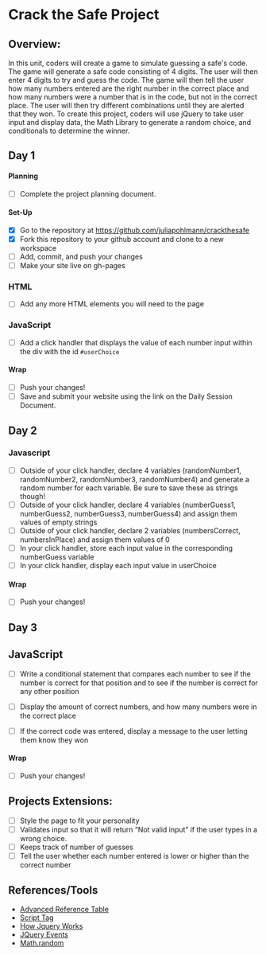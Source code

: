 # Crack the Safe Project

## Overview: 
In this unit, coders will create a game to simulate guessing a safe's code. The game will generate a safe code consisting of 4 digits. The user will then enter 4 digits to try and guess the code. The game will then tell the user how many numbers entered are the right number in the correct place and how many numbers were a number that is in the code, but not in the correct place. The user will then try different combinations until they are alerted that they won. To create this project, coders will use jQuery to take user input and display data, the Math Library to generate a random choice, and conditionals to determine the winner.

## Day 1

#### Planning
- [ ] Complete the project planning document.
#### Set-Up
- [x] Go to the repository at https://github.com/juliapohlmann/crackthesafe
- [x] Fork this repository to your github account and clone to a new workspace
- [ ] Add, commit, and push your changes
- [ ] Make your site live on gh-pages

### HTML
- [ ] Add any more HTML elements you will need to the page

### JavaScript
- [ ] Add a click handler that displays the value of each number input within the div with the id `#userChoice`

#### Wrap
- [ ] Push your changes!
- [ ] Save and submit your website using the link on the Daily Session Document.

## Day 2

### Javascript 

- [ ] Outside of your click handler, declare 4 variables (randomNumber1, randomNumber2, randomNumber3, randomNumber4) and generate a random number for each variable. Be sure to save these as strings though! 
- [ ] Outside of your click handler, declare 4 variables (numberGuess1, numberGuess2, numberGuess3, numberGuess4) and assign them values of empty strings
- [ ] Outside of your click handler, declare 2 variables (numbersCorrect, numbersInPlace) and assign them values of 0
- [ ] In your click handler, store each input value in the corresponding numberGuess variable
- [ ] In your click handler, display each input value in userChoice
#### Wrap
- [ ] Push your changes!

## Day 3

## JavaScript
- [ ] Write a conditional statement that compares each number to see if the number is correct for that position and to see if the number is correct for any other position
- [ ] Display the amount of correct numbers, and how many numbers were in the correct place
- [ ] If the correct code was entered, display a message to the user letting them know they won


#### Wrap
- [ ] Push your changes!

## Projects Extensions:
- [ ] Style the page to fit your personality
- [ ] Validates input so that it will return “Not valid input” if the user types in a wrong choice. 
- [ ] Keeps track of number of guesses
- [ ] Tell the user whether each number entered is lower or higher than the correct number

## References/Tools
* [Advanced Reference Table]()
* [Script Tag](http://javascript.crockford.com/script.html)
* [How Jquery Works](http://learn.jquery.com/about-jquery/how-jquery-works/)
* [JQuery Events](http://api.jquery.com/category/events/)
* [Math.random](https://developer.mozilla.org/en-US/docs/Web/JavaScript/Reference/Global_Objects/Math/floor)
